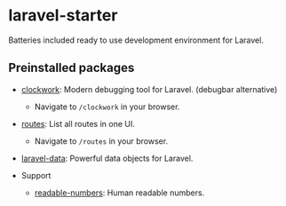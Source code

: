 # laravel-starter

Batteries included ready to use development environment for Laravel.


## Preinstalled packages

- [clockwork](https://github.com/itsgoingd/clockwork): Modern debugging tool for Laravel. (debugbar alternative)
  - Navigate to `/clockwork` in your browser.

- [routes](https://github.com/TheDragonCode/pretty-routes): List all routes in one UI.
  - Navigate to `/routes` in your browser.

- [laravel-data](https://github.com/spatie/laravel-data): Powerful data objects for Laravel.


- Support
  - [readable-numbers](https://github.com/laravel-ready/readable-numbers): Human readable numbers.
